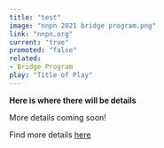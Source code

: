 ```yaml
---
title: "test"
image: "nnpn 2021 bridge program.png"
link: "nnpn.org"
current: "true"
promoted: "false"
related:
- Bridge Program
play: "Title of Play"
---
```


**Here is where there will be details**

More details coming soon!

Find more details [here](site/content/programs/bridge-program/test/testdetails.md)
